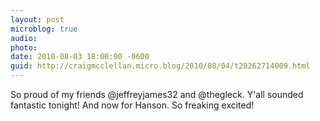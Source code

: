 ```yaml
---
layout: post
microblog: true
audio: 
photo: 
date: 2010-08-03 18:00:00 -0600
guid: http://craigmcclellan.micro.blog/2010/08/04/t20262714009.html
---
```

So proud of my friends @jeffreyjames32 and @thegleck. Y'all sounded fantastic tonight! And now for Hanson. So freaking excited!
